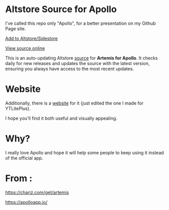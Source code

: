 # Altstore Source for Apollo

I've called this repo only "Apollo", for a better presentation on my Github Page site.

[Add to Altstore/Sidestore](https://tinyurl.com/ApolloAltstore)

[View source online](https://therealfoxster.github.io/altsource-viewer/app.html?source=https://balackburn.github.io/Apollo/apps.json&id=com.christianselig.Apollo)

This is an auto-updating Altstore [source](https://balackburn.github.io/Apollo/apps.json) for **Artemis for Apollo**. It checks daily for new releases and updates the source with the latest version, ensuring you always have access to the most recent updates.

# Website 

Additionally, there is a [website](https://balackburn.github.io/Apollo/) for it (just edited the one I made for YTLitePlus).

I hope you'll find it both useful and visually appealing.

# Why?

I really love Apollo and hope it will help some people to keep using it instead of the official app.

# From : 

https://chariz.com/get/artemis

https://apolloapp.io/
